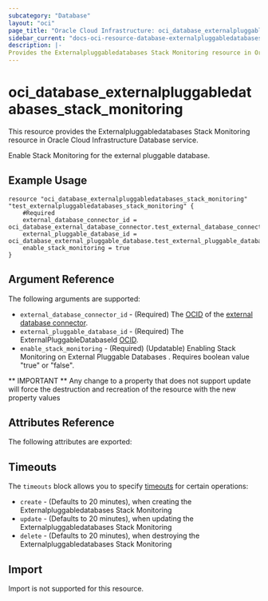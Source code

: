 ```yaml
---
subcategory: "Database"
layout: "oci"
page_title: "Oracle Cloud Infrastructure: oci_database_externalpluggabledatabases_stack_monitoring"
sidebar_current: "docs-oci-resource-database-externalpluggabledatabases_stack_monitoring"
description: |-
Provides the Externalpluggabledatabases Stack Monitoring resource in Oracle Cloud Infrastructure Database service
---
```


# oci_database_externalpluggabledatabases_stack_monitoring
This resource provides the Externalpluggabledatabases Stack Monitoring resource in Oracle Cloud Infrastructure Database service.

Enable Stack Monitoring for the external pluggable database.


## Example Usage

```hcl
resource "oci_database_externalpluggabledatabases_stack_monitoring" "test_externalpluggabledatabases_stack_monitoring" {
	#Required
	external_database_connector_id = oci_database_external_database_connector.test_external_database_connector.id
	external_pluggable_database_id = oci_database_external_pluggable_database.test_external_pluggable_database.id
	enable_stack_monitoring = true
}
```

## Argument Reference

The following arguments are supported:

* `external_database_connector_id` - (Required) The [OCID](https://docs.cloud.oracle.com/iaas/Content/General/Concepts/identifiers.htm) of the [external database connector](https://docs.cloud.oracle.com/iaas/api/#/en/database/latest/datatypes/CreateExternalDatabaseConnectorDetails).
* `external_pluggable_database_id` - (Required) The ExternalPluggableDatabaseId [OCID](https://docs.cloud.oracle.com/iaas/Content/General/Concepts/identifiers.htm).
* `enable_stack_monitoring`  -  (Required) (Updatable) Enabling Stack Monitoring on External Pluggable Databases . Requires boolean value "true" or "false".


** IMPORTANT **
Any change to a property that does not support update will force the destruction and recreation of the resource with the new property values

## Attributes Reference

The following attributes are exported:


## Timeouts

The `timeouts` block allows you to specify [timeouts](https://registry.terraform.io/providers/hashicorp/oci/latest/docs/guides/changing_timeouts) for certain operations:
* `create` - (Defaults to 20 minutes), when creating the Externalpluggabledatabases Stack Monitoring
* `update` - (Defaults to 20 minutes), when updating the Externalpluggabledatabases Stack Monitoring
* `delete` - (Defaults to 20 minutes), when destroying the Externalpluggabledatabases Stack Monitoring


## Import

Import is not supported for this resource.

